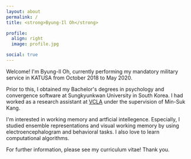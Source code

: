 ```yaml
---
layout: about
permalink: /
title: <strong>Byung-Il Oh</strong>

profile:
  align: right
  image: profile.jpg

social: true
---
```


Welcome! I'm Byung-Il Oh, currently performing my mandatory military service in KATUSA from October 2018 to May 2020.

Prior to this, I obtained my Bachelor's degrees in psychology and convergence software at Sungkyunkwan University in South Korea. I had worked as a research assistant at <a href="https://sites.google.com/view/vcnlskku/vcnl-lab">VCLA</a> under the supervision of Min-Suk Kang.

I'm interested in working memory and artficial intellegence. Especially, I studied ensemble representations and visual working memory by using electroencephalogram and behavioral tasks. I also love to learn computational algorithms. 

For further information, please see my curriculum vitae! Thank you.

